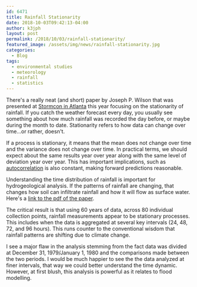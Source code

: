 ```yaml
---
id: 6471
title: Rainfall Stationarity
date: 2018-10-03T09:42:13-04:00
author: k3jph
layout: post
permalink: /2018/10/03/rainfall-stationarity/
featured_image: /assets/img/news/rainfall-stationarity.jpg
categories:
  - Blog
tags:
  - environmental studies
  - meteorology
  - rainfall
  - statistics
---
```

There's a really neat (and short) paper by Joseph P. Wilson that
was presented at [Stormcon in Atlanta](https://www.stormcon.com/)
this year focusing on the stationarity of rainfall.   If you catch
the weather forecast every day, you usually see something about how
much rainfall was recorded the day before, or maybe during the month
to date.  Stationarity refers to how data can change over time...or
rather, doesn't.

If a process is stationary, it means that the mean does not change
over time and the variance does not change over time.  In practical
terms, we should expect about the same results year over year along
with the same level of deviation year over year.  This has important
implications, such as
[autocorrelation](https://www.itl.nist.gov/div898/handbook/eda/section3/eda35c.htm)
is also constant, making forward predictions reasonable.

Understanding the time distribution of rainfall is important for
hydrogeological analysis.  If the patterns of rainfall are changing,
that changes how soil can infiltrate rainfall and how it will flow
as surface water.  Here's a [link to the pdf of the
paper](https://www.stormcon.com/wp-content/uploads/2018/08/Wilson_R22.pdf).

The critical result is that using 60 years of data, across 80
individual collection points, rainfall measurements appear to be
stationary processes.  This includes when the data is aggregated
at several key intervals (24, 48, 72, and 96 hours).  This runs
counter to the conventional wisdom that rainfall patterns are
shifting due to climate change.

I see a major flaw in the analysis stemming from the fact data was
divided at December 31, 1979/January 1, 1980 and the comparisons
made between the two periods.   I would be much happier to see the
the data analyzed at finer intervals, that way we could better
understand the time dynamic.  However, at first blush, this analysis
is powerful as it relates to flood modelling.
